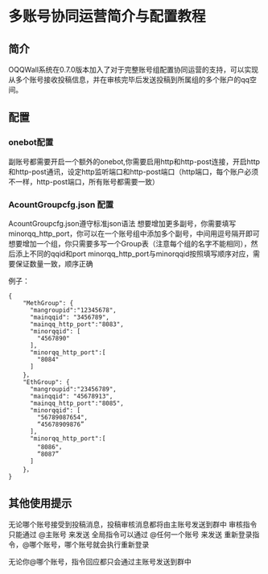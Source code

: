 # 多账号协同运营简介与配置教程
## 简介
OQQWall系统在0.7.0版本加入了对于完整账号组配置协同运营的支持，可以实现从多个账号接收投稿信息，并在审核完毕后发送投稿到所属组的多个账户的qq空间。

## 配置
### onebot配置
副账号都需要开启一个额外的onebot,你需要启用http和http-post连接，开启http和http-post通讯，设定http监听端口和http-post端口（http端口，每个账户必须不一样，http-post端口，所有账号都需要一致）
### AcountGroupcfg.json 配置
AcountGroupcfg.json遵守标准json语法
想要增加更多副号，你需要填写minorqq_http_port，你可以在一个账号组中添加多个副号，中间用逗号隔开即可
想要增加一个组，你只需要多写一个Group表（注意每个组的名字不能相同），然后添上不同的qqid和port
minorqq_http_port与minorqqid按照填写顺序对应，需要保证数量一致，顺序正确

例子：
```
{
    "MethGroup": {
      "mangroupid":"12345678",
      "mainqqid": "3456789",
      "mainqq_http_port":"8083",
      "minorqqid": [
        "4567890"
      ],
      "minorqq_http_port":[
        "8084"
      ]
    }，
    "EthGroup": {
      "mangroupid":"23456789",
      "mainqqid": "45678913",
      "mainqq_http_port":"8085",
      "minorqqid": [
        "56789087654",
        “45678909876”
      ],
      "minorqq_http_port":[
        "8086"，
        “8087”
      ]
    }，
}
```
## 其他使用提示
无论哪个账号接受到投稿消息，投稿审核消息都将由主账号发送到群中
审核指令只能通过 @主账号 来发送
全局指令可以通过 @任何一个账号 来发送
重新登录指令，@哪个账号，哪个账号就会执行重新登录

无论你@哪个账号，指令回应都只会通过主账号发送到群中
